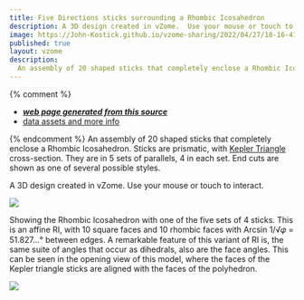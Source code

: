 ```yaml
---
title: Five Directions sticks surrounding a Rhombic Icosahedron
description: A 3D design created in vZome.  Use your mouse or touch to interact.
image: https://John-Kostick.github.io/vzome-sharing/2022/04/27/18-16-41-5-Directions--sticks-v2/5-Directions--sticks-v2.png
published: true
layout: vzome
description:
  An assembly of 20 shaped sticks that completely enclose a Rhombic Icosahedron.
---
```


{% comment %}
 - [***web page generated from this source***](<https://John-Kostick.github.io/vzome-sharing/2022/04/27/5-Directions-sticks-v2-18-16-41.html>)
 - [data assets and more info](<https://github.com/John-Kostick/vzome-sharing/tree/main/2022/04/27/18-16-41-5-Directions--sticks-v2/>)
 
{% endcomment %}
  An assembly of 20 shaped sticks that completely enclose a Rhombic Icosahedron. Sticks are prismatic, with [Kepler Triangle](https://en.wikipedia.org/wiki/Kepler_triangle) cross-section.  They are in 5 sets of parallels, 4 in each set. End cuts are shown as one of several possible styles.

A 3D design created in vZome.  Use your mouse or touch to interact.

<vzome-viewer style="width: 100%; height: 65vh;"
       src="https://John-Kostick.github.io/vzome-sharing/2022/04/27/18-16-41-5-Directions--sticks-v2/5-Directions--sticks-v2.vZome" >
  <img src="https://John-Kostick.github.io/vzome-sharing/2022/04/27/18-16-41-5-Directions--sticks-v2/5-Directions--sticks-v2.png" />
</vzome-viewer>

Showing the Rhombic Icosahedron with one of the five sets of 4 sticks.  This is an affine RI, with 10 square faces and 10 rhombic faces with Arcsin 1/√𝜑 = 51.827...°  between edges.  A remarkable feature of this variant of RI is, the same suite of angles that 
occur as dihedrals, also are the face angles. This can be seen in the opening view of this model, where the faces of the Kepler triangle sticks are aligned with the faces of the polyhedron.   


<vzome-viewer style="width: 100%; height: 65vh;"
       src="https://John-Kostick.github.io/vzome-sharing/2022/04/27/18-10-04-5-Direction-sticks-dissectedvZome/5-Direction-sticks-dissectedvZome.vZome" >
  <img src="https://John-Kostick.github.io/vzome-sharing/2022/04/27/18-10-04-5-Direction-sticks-dissectedvZome/5-Direction-sticks-dissectedvZome.png" />
</vzome-viewer>
